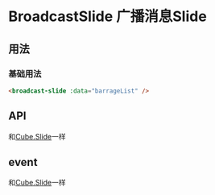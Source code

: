 # BroadcastSlide 广播消息Slide

## 用法

### 基础用法
```html
<broadcast-slide :data="barrageList" />
```

## API
和[Cube.Slide](https://didi.github.io/cube-ui/#/zh-CN/docs/slide)一样

## event
和[Cube.Slide](https://didi.github.io/cube-ui/#/zh-CN/docs/slide)一样
